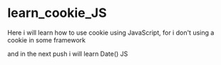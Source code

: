 # learn_cookie_JS
Here i will learn how to use cookie using JavaScript, for i don't using a cookie in some framework

and in the next push i will learn Date() JS